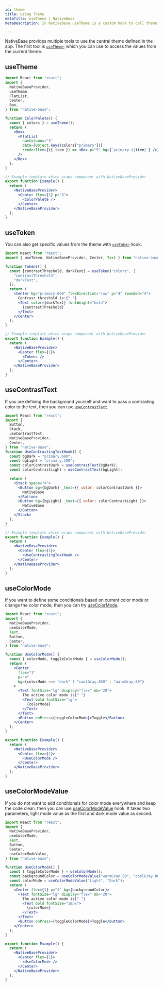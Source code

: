 ```yaml
---
id: theme
title: Using Theme
metaTitle: useTheme | NativeBase
metaDescription: In NativeBase useTheme is a custom hook to call theme object from the context. Read this document to know more about useTheme hook and its uses with examples.

---
```


NativeBase provides multiple tools to use the central theme defined in the app. The first tool is [`useTheme`](/use-theme), which you can use to access the values from the current theme.

## useTheme

```jsx isLive=true
import React from "react";
import {
  NativeBaseProvider,
  useTheme,
  FlatList,
  Center,
  Box,
} from "native-base";

function ColorPalete() {
  const { colors } = useTheme();
  return (
    <Box>
      <FlatList
        numColumns="5"
        data={Object.keys(colors["primary"])}
        renderItem={({ item }) => <Box p="5" bg={`primary.${item}`} />}
      />
    </Box>
  );
}

// Example template which wraps component with NativeBaseProvider
export function Example() {
  return (
    <NativeBaseProvider>
      <Center flex={1} p="3">
        <ColorPalete />
      </Center>
    </NativeBaseProvider>
  );
}
```

## useToken

You can also get specific values from the theme with [`useToken`](/use-token) hook.

```jsx isLive=true
import React from "react";
import { useToken, NativeBaseProvider, Center, Text } from "native-base";

function Tokens() {
  const [contrastThreshold, darkText] = useToken("colors", [
    "contrastThreshold",
    "darkText",
  ]);
  return (
    <Center bg="primary.600" flexDirection="row" p="4" rounded="4">
      Contrast threshold is:{" "}
      <Text color={darkText} fontWeight="bold">
        {contrastThreshold}
      </Text>
    </Center>
  );
}

// Example template which wraps component with NativeBaseProvider
export function Example() {
  return (
    <NativeBaseProvider>
      <Center flex={1}>
        <Tokens />
      </Center>
    </NativeBaseProvider>
  );
}
```

## useContrastText

If you are defining the background yourself and want to pass a contrasting color to the text, then you can use [`useContrastText`](use-contrast-text).

```jsx isLive=true
import React from "react";
import {
  Button,
  Stack,
  useContrastText,
  NativeBaseProvider,
  Center,
} from "native-base";
function UseContrastingTextHook() {
  const bgDark = "primary.600";
  const bgLight = "primary.200";
  const colorContrastDark = useContrastText(bgDark);
  const colorContrastLight = useContrastText(bgLight);

  return (
    <Stack space="4">
      <Button bg={bgDark} _text={{ color: colorContrastDark }}>
        NativeBase
      </Button>
      <Button bg={bgLight} _text={{ color: colorContrastLight }}>
        NativeBase
      </Button>
    </Stack>
  );
}

// Example template which wraps component with NativeBaseProvider
export function Example() {
  return (
    <NativeBaseProvider>
      <Center flex={1}>
        <UseContrastingTextHook />
      </Center>
    </NativeBaseProvider>
  );
}
```

## useColorMode

If you want to define some conditionals based on current color mode or change the color mode, then you can try [useColorMode](use-color-mode).

```jsx isLive=true
import React from "react";
import {
  NativeBaseProvider,
  useColorMode,
  Text,
  Button,
  Center,
} from "native-base";

function UseColorMode() {
  const { colorMode, toggleColorMode } = useColorMode();
  return (
    <Center
      flex="1"
      p="4"
      bg={colorMode === "dark" ? "coolGray.800" : "warmGray.50"}
    >
      <Text fontSize="lg" display="flex" mb="20">
        The active color mode is{" "}
        <Text bold fontSize="lg">
          {colorMode}
        </Text>
      </Text>
      <Button onPress={toggleColorMode}>Toggle</Button>
    </Center>
  );
}

export function Example() {
  return (
    <NativeBaseProvider>
      <Center flex={1}>
        <UseColorMode />
      </Center>
    </NativeBaseProvider>
  );
}
```

## useColorModeValue

If you do not want to add conditionals for color mode everywhere and keep the code clean, then you can use [useColorModeValue](use-color-mode-value) hook. It takes two parameters, light mode value as the first and dark mode value as second.

```jsx isLive=true
import React from "react";
import {
  NativeBaseProvider,
  useColorMode,
  Text,
  Button,
  Center,
  useColorModeValue,
} from "native-base";

function UseColorMode() {
  const { toggleColorMode } = useColorMode();
  const backgroundColor = useColorModeValue("warmGray.50", "coolGray.800");
  const colorMode = useColorModeValue("Light", "Dark");
  return (
    <Center flex={1} p="4" bg={backgroundColor}>
      <Text fontSize="lg" display="flex" mb="20">
        The active color mode is{" "}
        <Text bold fontSize="18px">
          {colorMode}
        </Text>
      </Text>
      <Button onPress={toggleColorMode}>Toggle</Button>
    </Center>
  );
}

export function Example() {
  return (
    <NativeBaseProvider>
      <Center flex={1}>
        <UseColorMode />
      </Center>
    </NativeBaseProvider>
  );
}
```
